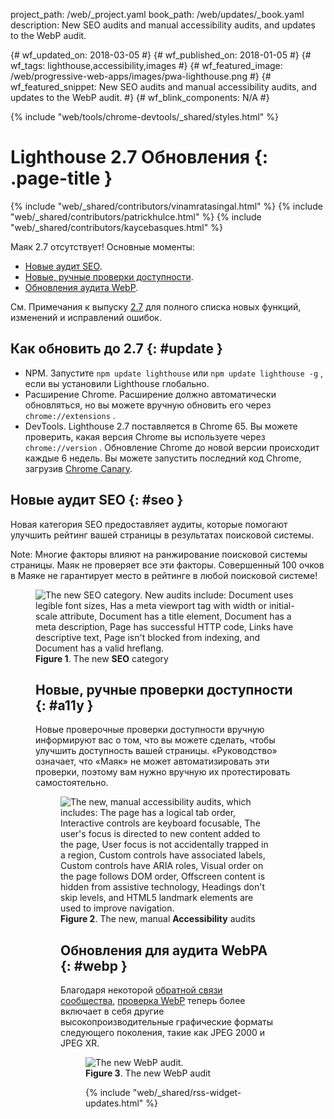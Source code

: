 project_path: /web/_project.yaml
book_path: /web/updates/_book.yaml
description: New SEO audits and manual accessibility audits, and updates to the WebP audit.
<span lang="ru-x-mtfrom-en">

{# wf_updated_on: 2018-03-05 #}
{# wf_published_on: 2018-01-05 #}
{# wf_tags: lighthouse,accessibility,images #}
{# wf_featured_image: /web/progressive-web-apps/images/pwa-lighthouse.png #}
{# wf_featured_snippet: New SEO audits and manual accessibility audits, and updates to the WebP audit. #}
{# wf_blink_components: N/A #}

{% include "web/tools/chrome-devtools/_shared/styles.html" %}

# Lighthouse 2.7 Обновления {: .page-title }

{% include "web/_shared/contributors/vinamratasingal.html" %}
{% include "web/_shared/contributors/patrickhulce.html" %}
{% include "web/_shared/contributors/kaycebasques.html" %}

[CDT]: /web/tools/lighthouse/#devtools
[Node]: https://github.com/GoogleChrome/lighthouse#using-programmatically
[CLI]: /web/tools/lighthouse/#cli
[CE]: /web/tools/lighthouse/#extension

Маяк 2.7 отсутствует! Основные моменты:

* [Новые аудит SEO](#seo).
* [Новые, ручные проверки доступности](#a11y).
* [Обновления аудита WebP](#webp).

См. Примечания к выпуску [2.7][RN] для полного списка новых функций, изменений и исправлений ошибок.

[RN]: https://github.com/GoogleChrome/lighthouse/releases/tag/v2.7.0

## Как обновить до 2.7 {: #update }

* NPM. Запустите `npm update lighthouse` или `npm update lighthouse -g` , если вы установили Lighthouse глобально.
* Расширение Chrome. Расширение должно автоматически обновляться, но вы можете вручную обновить его через `chrome://extensions` .
* DevTools. Lighthouse 2.7 поставляется в Chrome 65. Вы можете проверить, какая версия Chrome вы используете через `chrome://version` . Обновление Chrome до новой версии происходит каждые 6 недель. Вы можете запустить последний код Chrome, загрузив [Chrome Canary][Canary].

[Canary]: https://www.google.com/chrome/browser/canary.html

## Новые аудит SEO {: #seo }

Новая категория SEO предоставляет аудиты, которые помогают улучшить рейтинг вашей страницы в результатах поисковой системы.

Note: Многие факторы влияют на ранжирование поисковой системы страницы. Маяк не проверяет все эти факторы. Совершенный 100 очков в Маяке не гарантирует место в рейтинге в любой поисковой системе!

<figure>  <img src="/web/updates/images/2018/01/seo.png"
       alt="The new SEO category. New audits include: Document uses legible font sizes,
            Has a meta viewport tag with width or initial-scale attribute,
            Document has a title element, Document has a meta description, Page has
            successful HTTP code, Links have descriptive text, Page isn't blocked from indexing,
            and Document has a valid hreflang."/>
  <figcaption>
    <b>Figure 1</b>. The new <b>SEO</b> category
  </figcaption>
</Цифра>

## Новые, ручные проверки доступности {: #a11y }

Новые проверочные проверки доступности вручную информируют вас о том, что вы можете сделать, чтобы улучшить доступность вашей страницы. «Руководство» означает, что «Маяк» не может автоматизировать эти проверки, поэтому вам нужно вручную их протестировать самостоятельно.

<figure>  <img src="/web/updates/images/2018/01/a11y.png"
       alt="The new, manual accessibility audits, which includes: The page has a logical tab order,
            Interactive controls are keyboard focusable, The user's focus is directed to new
            content added to the page, User focus is not accidentally trapped in a region,
            Custom controls have associated labels, Custom controls have ARIA roles, Visual order
            on the page follows DOM order, Offscreen content is hidden from assistive technology,
            Headings don't skip levels, and HTML5 landmark elements are used to improve
            navigation."/>
  <figcaption>
    <b>Figure 2</b>. The new, manual <b>Accessibility</b> audits
  </figcaption>
</Цифра>

## Обновления для аудита WebPA {: #webp }

Благодаря некоторой [обратной связи сообщества][feedback], [проверка WebP][webp] теперь более включает в себя другие высокопроизводительные графические форматы следующего поколения, такие как JPEG 2000 и JPEG XR.

[feedback]: https://www.reddit.com/r/webdev/comments/75w7t0/so_exactly_what_do_i_do_google_put_my_css_in_js/doatllq/
[webp]: /web/tools/lighthouse/audits/webp

<figure>  <img src="/web/updates/images/2018/01/webp.png"
       alt="The new WebP audit."/>
  <figcaption>
    <b>Figure 3</b>. The new WebP audit
  </figcaption>
</Цифра>

{% include "web/_shared/rss-widget-updates.html" %}

</span>
